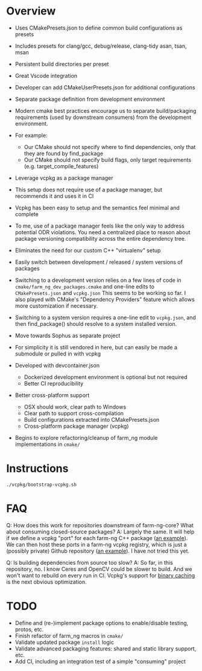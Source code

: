 # Overview

- Uses CMakePresets.json to define common build configurations as presets
 - Includes presets for clang/gcc, debug/release, clang-tidy asan, tsan, msan
 - Persistent build directories per preset
 - Great Vscode integration 
 - Developer can add CMakeUserPresets.json for additional configurations

- Separate package definition from development environment 
 - Modern cmake best practices encourage us to separate build/packaging requirements (used by downstream consumers)
   from the development environment.
 - For example:
   - Our CMake should not specify where to find dependencies, only that they are found by find_package
   - Our CMake should not specify build flags, only target requirements (e.g. target_compile_features) 

- Leverage vcpkg as a package manager
 - This setup does not require use of a package manager, but recommends it and uses it in CI
 - Vcpkg has been easy to setup and the semantics feel minimal and complete
 - To me, use of a package manager feels like the only way to address potential ODR violations. 
   You need a centralized place to reason about package versioning compatibility across the entire dependency tree.
 - Eliminates the need for our custom C++ "virtualenv" setup

- Easily switch between development / released / system versions of packages
 - Switching to a development version relies on a few lines of code in `cmake/farm_ng_dev_packages.cmake` and one-line edits to `CMakePresets.json` and `vcpkg.json`
   This seems to be working so far. I also played with CMake's "Dependency Providers" feature which allows more customization if necessary.
 - Switching to a system version requires a one-line edit to `vcpkg.json`, and then find_package() should resolve to a system installed version.

- Move towards Sophus as separate project
 - For simplicity it is still vendored in here, but can easily be made a submodule or pulled in with vcpkg

- Developed with devcontainer.json
  - Dockerized development environment is optional but not required
  - Better CI reproducibility

- Better cross-platform support
  - OSX should work, clear path to Windows
  - Clear path to support cross-compilation
  - Build configurations extracted into CMakePresets.json
  - Cross-platform package manager (vcpkg)

- Begins to explore refactoring/cleanup of farm_ng module implementations in `cmake/`

# Instructions

```
./vcpkg/bootstrap-vcpkg.sh
```

# FAQ

Q: How does this work for repositories downstream of farm-ng-core? What about consuming closed-source packages?
A: Largely the same. It will help if we define a vcpkg "port" for each farm-ng C++ package ([an example](https://github.com/northwindtraders/vcpkg-registry/blob/main/ports/beicode/portfile.cmake)). We can then host these ports in a farm-ng vcpkg registry, which is just a (possibly private) Github repository ([an example](https://github.com/northwindtraders/vcpkg-registry/tree/main)). I have not tried this yet.

Q: Is building dependencies from source too slow?
A: So far, in this repository, no. I know Ceres and OpenCV could be slower to build. And we won't want to rebuild on every run in CI. Vcpkg's support for [binary caching](https://learn.microsoft.com/en-us/vcpkg/users/binarycaching) is the next obvious optimization.

# TODO
- Define and (re-)implement package options to enable/disable testing, protos, etc.
- Finish refactor of farm_ng macros in `cmake/`
- Validate updated package `install` logic
- Validate advanced packaging features: shared and static library support, etc.  
- Add CI, including an integration test of a simple "consuming" project
